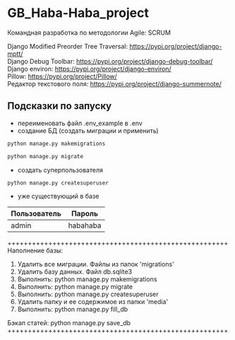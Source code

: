 # GB_Haba-Haba_project
Командная разработка по методологии Agile: SCRUM

Django Modified Preorder Tree Traversal: https://pypi.org/project/django-mptt/ \
Django Debug Toolbar: https://pypi.org/project/django-debug-toolbar/ \
Django environ: https://pypi.org/project/django-environ/ \
Pillow: https://pypi.org/project/Pillow/ \
Редактор текстового поля: https://pypi.org/project/django-summernote/ 


## Подсказки по запуску
- переименовать файл .env_example в .env
- создание БД (создать миграции и применить)
```sh
python manage.py makemigrations
```
```sh
python manage.py migrate
```
- создать суперпользователя
```sh
python manage.py createsuperuser
```

- уже существующий в базе

| Пользователь | Пароль   |
|--------------|----------|
| admin        | habahaba |

++++++++++++++++++++++++++++++++++++++++++++++++++++++
Наполнение базы:
1. Удалить все миграции. Файлы из папок 'migrations'
2. Удалить базу данных. Файл db.sqlite3
3. Выполнить: python manage.py makemigrations
4. Выполнить: python manage.py migrate
5. Выполнить: python manage.py createsuperuser
6. Удалить папку и ее содержимое из папки 'media'
7. Выполнить: python manage.py fill_db

Бэкап статей:
python manage.py save_db
++++++++++++++++++++++++++++++++++++++++++++++++++++++